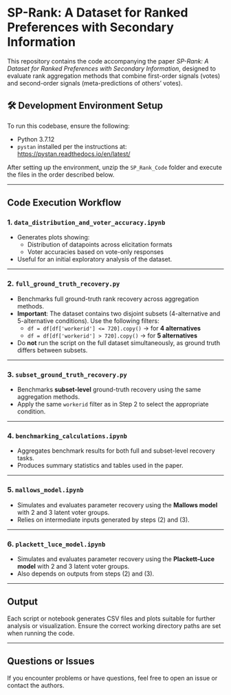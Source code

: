 # SP-Rank: A Dataset for Ranked Preferences with Secondary Information

This repository contains the code accompanying the paper *SP-Rank: A Dataset for Ranked Preferences with Secondary Information*, designed to evaluate rank aggregation methods that combine first-order signals (votes) and second-order signals (meta-predictions of others’ votes).

## 🛠 Development Environment Setup

To run this codebase, ensure the following:

- Python 3.7.12
- `pystan` installed per the instructions at: https://pystan.readthedocs.io/en/latest/

After setting up the environment, unzip the `SP_Rank_Code` folder and execute the files in the order described below.

---

## Code Execution Workflow

### 1. `data_distribution_and_voter_accuracy.ipynb`
- Generates plots showing:
  - Distribution of datapoints across elicitation formats
  - Voter accuracies based on vote-only responses
- Useful for an initial exploratory analysis of the dataset.

---

### 2. `full_ground_truth_recovery.py`
- Benchmarks full ground-truth rank recovery across aggregation methods.
- **Important**: The dataset contains two disjoint subsets (4-alternative and 5-alternative conditions).
  Use the following filters:
  - `df = df[df['workerid'] <= 720].copy()` → for **4 alternatives**
  - `df = df[df['workerid'] > 720].copy()` → for **5 alternatives**
- Do **not** run the script on the full dataset simultaneously, as ground truth differs between subsets.

---

### 3. `subset_ground_truth_recovery.py`
- Benchmarks **subset-level** ground-truth recovery using the same aggregation methods.
- Apply the same `workerid` filter as in Step 2 to select the appropriate condition.

---

### 4. `benchmarking_calculations.ipynb`
- Aggregates benchmark results for both full and subset-level recovery tasks.
- Produces summary statistics and tables used in the paper.

---

### 5. `mallows_model.ipynb`
- Simulates and evaluates parameter recovery using the **Mallows model** with 2 and 3 latent voter groups.
- Relies on intermediate inputs generated by steps (2) and (3).

---

### 6. `plackett_luce_model.ipynb`
- Simulates and evaluates parameter recovery using the **Plackett–Luce model** with 2 and 3 latent voter groups.
- Also depends on outputs from steps (2) and (3).

---

## Output

Each script or notebook generates CSV files and plots suitable for further analysis or visualization. Ensure the correct working directory paths are set when running the code.

---

## Questions or Issues

If you encounter problems or have questions, feel free to open an issue or contact the authors.
